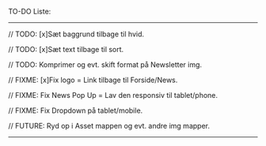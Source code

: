 TO-DO Liste:

________________________________________________________________________________



// TODO: [x]Sæt baggrund tilbage til hvid.

// TODO: [x]Sæt text tilbage til sort.

// TODO: Komprimer og evt. skift format på Newsletter img.

// FIXME: [x]Fix logo = Link tilbage til Forside/News.

// FIXME: Fix News Pop Up = Lav den responsiv til tablet/phone.

// FIXME: Fix Dropdown på tablet/mobile.

// FUTURE: Ryd op i Asset mappen og evt. andre img mapper.



________________________________________________________________________________

